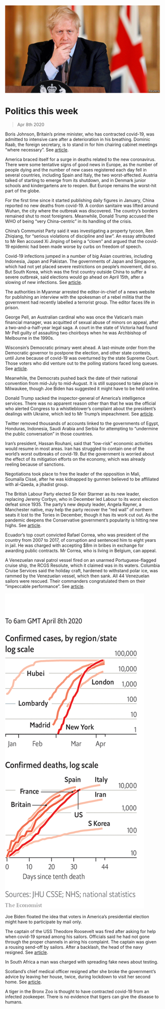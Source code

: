 ![](./images/20200411_WWP001_0.jpg)

# Politics this week

> Apr 8th 2020

Boris Johnson, Britain’s prime minister, who has contracted covid-19, was admitted to intensive care after a deterioration in his breathing. Dominic Raab, the foreign secretary, is to stand in for him chairing cabinet meetings “where necessary”. See [article](https://www.economist.com//britain/2020/04/08/boris-johnsons-illness-will-test-britains-constitution).

America braced itself for a surge in deaths related to the new coronavirus. There were some tentative signs of good news in Europe, as the number of people dying and the number of new cases registered each day fell in several countries, including Spain and Italy, the two worst-affected. Austria talked of starting to emerge from its shutdown, and in Denmark junior schools and kindergartens are to reopen. But Europe remains the worst-hit part of the globe.

For the first time since it started publishing daily figures in January, China reported no new deaths from covid-19. A cordon sanitaire was lifted around Wuhan, the city where the outbreak was discovered. The country’s borders remained shut to most foreigners. Meanwhile, Donald Trump accused the WHO of being “very China-centric” in its handling of the crisis.

China’s Communist Party said it was investigating a property tycoon, Ren Zhiqiang, for “serious violations of discipline and law”. An essay attributed to Mr Ren accused Xi Jinping of being a “clown” and argued that the covid-19 epidemic had been made worse by curbs on freedom of speech.

Covid-19 infections jumped in a number of big Asian countries, including Indonesia, Japan and Pakistan. The governments of Japan and Singapore, which had not yet placed severe restrictions on people’s movement, did so. But South Korea, which was the first country outside China to suffer a severe outbreak, said elections would go ahead on April 15th, after a slowing of new infections. See [article](https://www.economist.com//asia/2020/04/11/not-even-singapore-has-been-able-to-avoid-a-lockdown).

The authorities in Myanmar arrested the editor-in-chief of a news website for publishing an interview with the spokesman of a rebel militia that the government had recently labelled a terrorist group. The editor faces life in prison.

George Pell, an Australian cardinal who was once the Vatican’s main financial manager, was acquitted of sexual abuse of minors on appeal, after a two-and-a-half-year legal saga. A court in the state of Victoria had found Mr Pell guilty of assaulting two choirboys when he was Archbishop of Melbourne in the 1990s. 

Wisconsin’s Democratic primary went ahead. A last-minute order from the Democratic governor to postpone the election, and other state contests, until June because of covid-19 was overturned by the state Supreme Court. Those voters who did venture out to the polling stations faced long queues. See [article](https://www.economist.com//leaders/2020/04/09/wisconsin-or-how-not-to-run-an-election-while-covid-19-is-spreading).

Meanwhile, the Democrats pushed back the date of their national convention from mid-July to mid-August. It is still supposed to take place in Milwaukee, though Joe Biden has suggested it might have to be held online.

Donald Trump sacked the inspector-general of America’s intelligence services. There was no apparent reason other than that he was the official who alerted Congress to a whistleblower’s complaint about the president’s dealings with Ukraine, which led to Mr Trump’s impeachment. See [article](https://www.economist.com//united-states/2020/04/11/what-does-donald-trump-want-from-americas-intelligence-services).

Twitter removed thousands of accounts linked to the governments of Egypt, Honduras, Indonesia, Saudi Arabia and Serbia for attempting to “undermine the public conversation” in those countries.

Iran’s president, Hassan Rouhani, said that “low-risk” economic activities would resume in most areas. Iran has struggled to contain one of the world’s worst outbreaks of covid-19. But the government is worried about the effect of its mitigation efforts on the economy, which was already reeling because of sanctions.

Negotiations took place to free the leader of the opposition in Mali, Soumaïla Cissé, after he was kidnapped by gunmen believed to be affiliated with al-Qaeda, a jihadist group.

The British Labour Party elected Sir Keir Starmer as its new leader, replacing Jeremy Corbyn, who in December led Labour to its worst election defeat since 1935. The party’s new deputy leader, Angela Rayner, a Manchester native, may help the party recover the “red wall” of northern seats it lost to the Tories in December, though it has its work cut out. As the pandemic deepens the Conservative government’s popularity is hitting new highs. See [article](https://www.economist.com//britain/2020/04/11/keir-starmer-labours-electable-new-leader). 

Ecuador’s top court convicted Rafael Correa, who was president of the country from 2007 to 2017, of corruption and sentenced him to eight years in jail. He was charged with accepting $8m in bribes in exchange for awarding public contracts. Mr Correa, who is living in Belgium, can appeal.

A Venezuelan naval patrol vessel fired on an unarmed Portuguese-flagged cruise ship, the RCGS Resolute, which it claimed was in its waters. Columbia Cruise Services said the holiday craft, hardened to withstand polar ice, was rammed by the Venezuelan vessel, which then sank. All 44 Venezuelan sailors were rescued. Their commanders congratulated them on their “impeccable performance”. See [article](https://www.economist.com//the-americas/2020/04/11/venezuelas-navy-battles-a-cruise-ship-and-loses).

![](./images/20200411_WWC005.png)

Joe Biden floated the idea that voters in America’s presidential election might have to participate by mail only.

The captain of the USS Theodore Roosevelt was fired after asking for help when covid-19 spread among his sailors. Officials said he had not gone through the proper channels in airing his complaint. The captain was given a rousing send-off by sailors. After a backlash, the head of the navy resigned. See [article](https://www.economist.com//united-states/2020/04/08/covid-19-takes-out-an-aircraft-carrier-and-a-navy-secretary).

In South Africa a man was charged with spreading fake news about testing.

Scotland’s chief medical officer resigned after she broke the government’s advice by leaving her house, twice, during lockdown to visit her second home. See [article](https://www.economist.com//britain/2020/04/11/how-to-build-social-consensus-around-lockdown).

A tiger in the Bronx Zoo is thought to have contracted covid-19 from an infected zookeeper. There is no evidence that tigers can give the disease to humans.